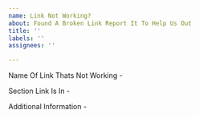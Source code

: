```yaml
---
name: Link Not Working?
about: Found A Broken Link Report It To Help Us Out
title: ''
labels: ''
assignees: ''

---
```


Name Of Link Thats Not Working - 

Section Link Is In - 

Additional Information -
